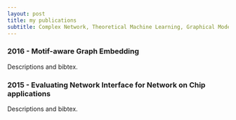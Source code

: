 ```yaml
---
layout: post
title: my publications
subtitle: Complex Network, Theoretical Machine Learning, Graphical Models
---
```


### 2016 - Motif-aware Graph Embedding

Descriptions and bibtex.

### 2015 - Evaluating Network Interface for Network on Chip applications

Descriptions and bibtex.
